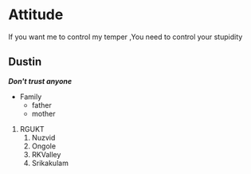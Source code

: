# Attitude
If you want me to control my temper ,You need to control your stupidity
## Dustin
***Don't trust anyone***

* Family
  * father
  * mother
  
1. RGUKT
    1. Nuzvid
    2. Ongole
    3. RKValley
    4. Srikakulam

